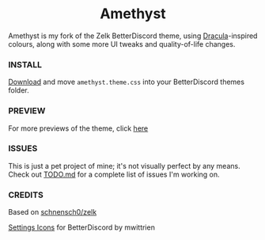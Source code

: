 <div align=center><h1>Amethyst</h1></div>

Amethyst is my fork of the Zelk BetterDiscord theme, using <a href="https://github.com/dracula/dracula-theme" target="_blank">Dracula</a>-inspired colours, along with some more UI tweaks and quality-of-life changes.

### INSTALL
[Download](https://github.com/kiosion/Amethyst/releases/download/v0.0.2/amethyst.theme.css) and move `amethyst.theme.css` into your BetterDiscord themes folder.

### PREVIEW
For more previews of the theme, click [here](https://github.com/kiosion/Amethyst/tree/master/preview)

### ISSUES
This is just a pet project of mine; it's not visually perfect by any means. Check out [TODO.md](https://github.com/kiosion/Amethyst/tree/master/TODO.md) for a complete list of issues I'm working on.

### CREDITS
Based on [schnensch0/zelk](https://github.com/schnensch0/zelk)

[Settings Icons](https://github.com/mwittrien/BetterDiscordAddons/blob/master/Themes/_res/SettingsIcons.css) for BetterDiscord by mwittrien
